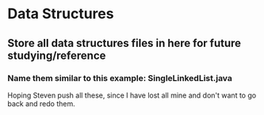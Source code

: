 # Data Structures

## Store all data structures files in here for future studying/reference

### Name them similar to this example:  SingleLinkedList.java

Hoping Steven push all these, since I have lost all mine and don't want to go back
and redo them.
